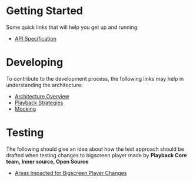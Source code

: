 # Getting Started
Some quick links that will help you get up and running:
* [API Specification](https://github.com/bbc/bigscreen-player/wiki/API-Reference)

# Developing
To contribute to the development process, the following links may help in understanding the architecture:
* [Architecture Overview](https://github.com/bbc/bigscreen-player/wiki/Architecture-Overview)
* [Playback Strategies](https://github.com/bbc/bigscreen-player/wiki/Playback-Strategy)
* [Mocking](https://github.com/bbc/bigscreen-player/wiki/Mocking-Bigscreen-Player)

# Testing 
The following should give an idea about how the test approach should be drafted when testing changes to bigscreen player made by  **Playback Core team, Inner source, Open Source**
* [Areas Impacted for Bigscreen Player Changes](https://github.com/bbc/bigscreen-player/wiki/Areas-Impacted)